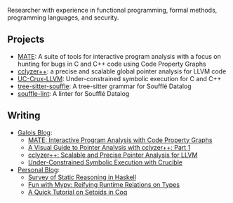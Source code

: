Researcher with experience in functional programming, formal methods, programming languages, and security.

## Projects

- [MATE](https://github.com/GaloisInc/MATE): A suite of tools for interactive program analysis with a focus on hunting for bugs in C and C++ code using Code Property Graphs
- [cclyzer++](https://github.com/GaloisInc/cclyzerpp): a precise and scalable global pointer analysis for LLVM code
- [UC-Crux-LLVM](https://github.com/GaloisInc/crucible/tree/master/uc-crux-llvm): Under-constrained symbolic execution for C and C++
- [tree-sitter-souffle](https://github.com/langston-barrett/tree-sitter-souffle): A tree-sitter grammar for Soufflé Datalog
- [souffle-lint](https://github.com/langston-barrett/souffle-lint): A linter for Soufflé Datalog

## Writing

- [Galois Blog](https://galois.com/blog/):
  - [MATE: Interactive Program Analysis with Code Property Graphs](https://galois.com/blog/2022/08/mate-interactive-program-analysis-with-code-property-graphs/)
  - [A Visual Guide to Pointer Analysis with cclyzer++: Part 1](https://galois.com/blog/2022/08/cclyzer/)
  - [cclyzer++: Scalable and Precise Pointer Analysis for LLVM](https://galois.com/blog/2022/08/cclyzer-scalable-and-precise-pointer-analysis-for-llvm/)
  - [Under-Constrained Symbolic Execution with Crucible](https://galois.com/blog/2021/10/under-constrained-symbolic-execution-with-crucible/)
- [Personal Blog](https://langston-barrett.github.io/):
  - [Survey of Static Reasoning in Haskell](https://langston-barrett.github.io/posts/static-reasoning-haskell.html)
  - [Fun with Mypy: Reifying Runtime Relations on Types](https://langston-barrett.github.io/posts/mypy-reify.html)
  - [A Quick Tutorial on Setoids in Coq](https://langston-barrett.github.io/posts/setoids.html)
